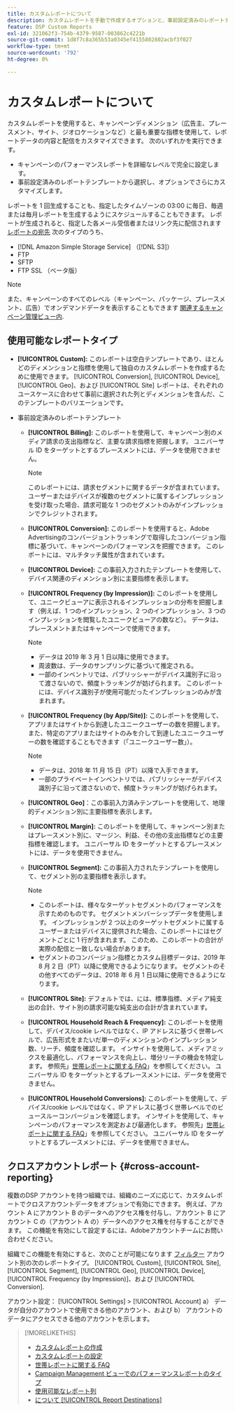 ```yaml
---
title: カスタムレポートについて
description: カスタムレポートを手動で作成するオプションと、事前設定済みのレポートテンプレートを使用するオプションについて説明します。
feature: DSP Custom Reports
exl-id: 321062f3-754b-4379-9587-003862c4221b
source-git-commit: 1d8f7c8a365b53a0345ef4155802802acbf3f027
workflow-type: tm+mt
source-wordcount: '792'
ht-degree: 0%

---
```


# カスタムレポートについて

カスタムレポートを使用すると、キャンペーンディメンション（広告主、プレースメント、サイト、ジオロケーションなど）と最も重要な指標を使用して、レポートデータの内容と配信をカスタマイズできます。 次のいずれかを実行できます。

* キャンペーンのパフォーマンスレポートを詳細なレベルで完全に設定します。
* 事前設定済みのレポートテンプレートから選択し、オプションでさらにカスタマイズします。

レポートを 1 回生成することも、指定したタイムゾーンの 03:00 に毎日、毎週または毎月レポートを生成するようにスケジュールすることもできます。 レポートが生成されると、指定した各メール受信者またはリンク先に配信されます [レポートの宛先](/help/dsp/reports/report-destinations/report-destination-about.md) 次のタイプのうち、

* [!DNL Amazon Simple Storage Service] （[!DNL S3]）
* FTP
* SFTP
* FTP SSL （ベータ版）

>[!NOTE]
>
>また、キャンペーンのすべてのレベル（キャンペーン、パッケージ、プレースメント、広告）でオンデマンドデータを表示することもできます [関連するキャンペーン管理ビュー内](/help/dsp/campaign-management/reports/campaign-reports-about.md).

## 使用可能なレポートタイプ

* **[!UICONTROL Custom]:** このレポートは空白テンプレートであり、ほとんどのディメンションと指標を使用して独自のカスタムレポートを作成するために使用できます。 [!UICONTROL Conversion], [!UICONTROL Device], [!UICONTROL Geo]、および [!UICONTROL Site] レポートは、それぞれのユースケースに合わせて事前に選択された列とディメンションを含んだ、このテンプレートのバリエーションです。

* 事前設定済みのレポートテンプレート

   * **[!UICONTROL Billing]:** このレポートを使用して、キャンペーン別のメディア請求の支出指標など、主要な請求指標を把握します。 ユニバーサル ID をターゲットとするプレースメントには、データを使用できません。

     >[!NOTE]
     >
     >このレポートには、請求セグメントに関するデータが含まれています。 ユーザーまたはデバイスが複数のセグメントに属するインプレッションを受け取った場合、請求可能な 1 つのセグメントのみがインプレッションでクレジットされます。

   * **[!UICONTROL Conversion]:** このレポートを使用すると、Adobe Advertisingのコンバージョントラッキングで取得したコンバージョン指標に基づいて、キャンペーンのパフォーマンスを把握できます。 このレポートには、マルチタッチ属性が含まれています。

   * **[!UICONTROL Device]:** この事前入力されたテンプレートを使用して、デバイス関連のディメンション別に主要指標を表示します。

   * **[!UICONTROL Frequency (by Impression)]:** このレポートを使用して、ユニークビューアに表示されるインプレッションの分布を把握します（例えば、1 つのインプレッション、2 つのインプレッション、3 つのインプレッションを閲覧したユニークビューアの数など）。 データは、プレースメントまたはキャンペーンで使用できます。

     >[!NOTE]
     >
     >* データは 2019 年 3 月 1 日以降に使用できます。
     >* 周波数は、データのサンプリングに基づいて推定される。
     >* 一部のインベントリでは、パブリッシャーがデバイス識別子に沿って渡さないので、頻度トラッキングが妨げられます。 このレポートには、デバイス識別子が使用可能だったインプレッションのみが含まれます。

   * **[!UICONTROL Frequency (by App/Site)]:** このレポートを使用して、アプリまたはサイトから到達したユニークユーザーの数を把握します。 また、特定のアプリまたはサイトのみを介して到達したユニークユーザーの数を確認することもできます（「ユニークユーザー数」）。

     >[!NOTE]
     >
     >* データは、2018 年 11 月 15 日（PT）以降で入手できます。
     >* 一部のプライベートインベントリでは、パブリッシャーがデバイス識別子に沿って渡さないので、頻度トラッキングが妨げられます。

   * **[!UICONTROL Geo]**：この事前入力済みテンプレートを使用して、地理的ディメンション別に主要指標を表示します。

   * **[!UICONTROL Margin]:** このレポートを使用して、キャンペーン別またはプレースメント別に、マージン、利益、その他の支出指標などの主要指標を確認します。 ユニバーサル ID をターゲットとするプレースメントには、データを使用できません。

   * **[!UICONTROL Segment]:** この事前入力されたテンプレートを使用して、セグメント別の主要指標を表示します。

     >[!NOTE]
     >
     >* このレポートは、様々なターゲットセグメントのパフォーマンスを示すためのものです。 セグメントメンバーシップデータを使用します。 インプレッションが 2 つ以上のターゲットセグメントに属するユーザーまたはデバイスに提供された場合、このレポートにはセグメントごとに 1 行が含まれます。 このため、このレポートの合計が実際の配信と一致しない場合があります。
     >* セグメントのコンバージョン指標とカスタム目標データは、2019 年 8 月 2 日（PT）以降に使用できるようになります。 セグメントのその他すべてのデータは、2018 年 6 月 1 日以降に使用できるようになります。

   * **[!UICONTROL Site]:** デフォルトでは、には、標準指標、メディア純支出の合計、サイト別の請求可能な純支出の合計が含まれています。

   * **[!UICONTROL Household Reach & Frequency]:** このレポートを使用して、デバイス/cookie レベルではなく、IP アドレスに基づく世帯レベルで、広告形式をまたいだ単一のディメンションのインプレッション数、リーチ、頻度を確認します。 インサイトを使用して、メディアミックスを最適化し、パフォーマンスを向上し、増分リーチの機会を特定します。 参照先」[世帯レポートに関する FAQ](/help/dsp/reports/faq-household-report.md)」を参照してください。 ユニバーサル ID をターゲットとするプレースメントには、データを使用できません。

   * **[!UICONTROL Household Conversions]:** このレポートを使用して、デバイス/cookie レベルではなく、IP アドレスに基づく世帯レベルでのビュースルーコンバージョンを確認します。 インサイトを使用して、キャンペーンのパフォーマンスを測定および最適化します。 参照先」[世帯レポートに関する FAQ](/help/dsp/reports/faq-household-report.md)」を参照してください。 ユニバーサル ID をターゲットとするプレースメントには、データを使用できません。

## クロスアカウントレポート {#cross-account-reporting}

複数のDSP アカウントを持つ組織では、組織のニーズに応じて、カスタムレポートでクロスアカウントデータをオプションで有効にできます。 例えば、アカウント A にアカウント B のデータへのアクセス権を付与し、アカウント B にアカウント C の（アカウント A の）データへのアクセス権を付与することができます。 この機能を有効にして設定するには、Adobeアカウントチームにお問い合わせください。

組織でこの機能を有効にすると、次のことが可能になります [フィルター](report-settings.md) アカウント別の次のレポートタイプ。  [!UICONTROL Custom], [!UICONTROL Site], [!UICONTROL Segment], [!UICONTROL Geo], [!UICONTROL Device], [!UICONTROL Frequency (by Impression)]、および [!UICONTROL Conversion].

アカウント設定： [!UICONTROL Settings] > [!UICONTROL Account] a） データが自分のアカウントで使用できる他のアカウント、および b） アカウントのデータにアクセスできる他のアカウントを示します。

>[!MORELIKETHIS]
>
>* [カスタムレポートの作成](/help/dsp/reports/report-create.md)
>* [カスタムレポートの設定](/help/dsp/reports/report-settings.md)
>* [世帯レポートに関する FAQ](/help/dsp/reports/faq-household-report.md)
>* [Campaign Management ビューでのパフォーマンスレポートのタイプ](/help/dsp/campaign-management/reports/campaign-reports-about.md)
>* [使用可能なレポート列](/help/dsp/reports/report-columns.md)
>* [について [!UICONTROL Report Destinations]](/help/dsp/reports/report-destinations/report-destination-about.md)
